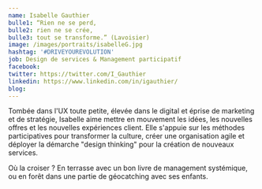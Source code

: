 ```yaml
---
name: Isabelle Gauthier
bulle1: “Rien ne se perd,
bulle2: rien ne se crée,
bulle3: tout se transforme.” (Lavoisier)
image: /images/portraits/isabelleG.jpg
hashtag: '#DRIVEYOUREVOLUTION' 
job: Design de services & Management participatif
facebook: 
twitter: https://twitter.com/I_Gauthier
linkedin: https://www.linkedin.com/in/igauthier/
blog:
---
```

Tombée dans l'UX toute petite, élevée dans le digital et éprise de marketing et de stratégie, Isabelle aime mettre en mouvement les idées, les nouvelles offres et les nouvelles expériences client.
Elle s'appuie sur les méthodes participatives pour transformer la culture, créer une organisation agile et déployer la démarche "design thinking" pour la création de nouveaux services.

Où la croiser ? En terrasse avec un bon livre de management systémique, ou en forêt dans une partie de géocatching avec ses enfants.
